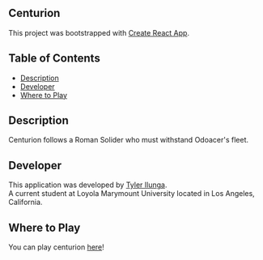 ## Centurion

This project was bootstrapped with [Create React App](https://github.com/facebookincubator/create-react-app).

## Table of Contents

- [Description](#description)
- [Developer](#developer)
- [Where to Play](#where-to-play)

## Description

Centurion follows a Roman Solider who must withstand Odoacer's fleet.

## Developer

This application was developed by [Tyler Ilunga](https://github.com/TylerIlunga).<br>
A current student at Loyola Marymount University located in Los Angeles, California.

## Where to Play

You can play centurion [here](www.centurionapp.herokuapp.com)!
